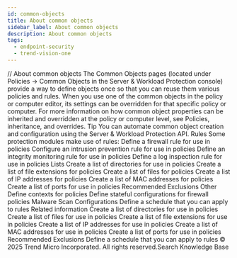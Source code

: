 ```yaml
---
id: common-objects
title: About common objects
sidebar_label: About common objects
description: About common objects
tags:
  - endpoint-security
  - trend-vision-one
---
```


/*<![CDATA[*/ $('#title').html($('meta[name=map-description]').attr('content')); /*]]>*/ About common objects The Common Objects pages (located under Policies → Common Objects in the Server & Workload Protection console) provide a way to define objects once so that you can reuse them various policies and rules. When you use one of the common objects in the policy or computer editor, its settings can be overridden for that specific policy or computer. For more information on how common object properties can be inherited and overridden at the policy or computer level, see Policies, inheritance, and overrides. Tip You can automate common object creation and configuration using the Server & Workload Protection API. Rules Some protection modules make use of rules: Define a firewall rule for use in policies Configure an intrusion prevention rule for use in policies Define an integrity monitoring rule for use in policies Define a log inspection rule for use in policies Lists Create a list of directories for use in policies Create a list of file extensions for policies Create a list of files for policies Create a list of IP addresses for policies Create a list of MAC addresses for policies Create a list of ports for use in policies Recommended Exclusions Other Define contexts for policies Define stateful configurations for firewall policies Malware Scan Configurations Define a schedule that you can apply to rules Related information Create a list of directories for use in policies Create a list of files for use in policies Create a list of file extensions for use in policies Create a list of IP addresses for use in policies Create a list of MAC addresses for use in policies Create a list of ports for use in policies Recommended Exclusions Define a schedule that you can apply to rules © 2025 Trend Micro Incorporated. All rights reserved.Search Knowledge Base